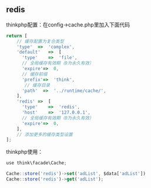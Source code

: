 ## redis

thinkphp配置：在config->cache.php里加入下面代码

```javascript
return [
    // 缓存配置为复合类型
    'type'  =>  'complex', 
    'default'	=>	[
      'type'	=>	'file',
      // 全局缓存有效期（0为永久有效）
      'expire'=>  0, 
      // 缓存前缀
      'prefix'=>  'think',
       // 缓存目录
      'path'  =>  '../runtime/cache/',
    ],
    'redis'	=>	[
      'type'	=>	'redis',
      'host'	=>	'127.0.0.1',
      // 全局缓存有效期（0为永久有效）
      'expire'=>  0,
    ],    
    // 添加更多的缓存类型设置
];
```

thinkphp使用：
```javascript
use think\facade\Cache;

Cache::store('redis')->set('adList', $data['adList'])
Cache::store('redis')->get('adList');
```